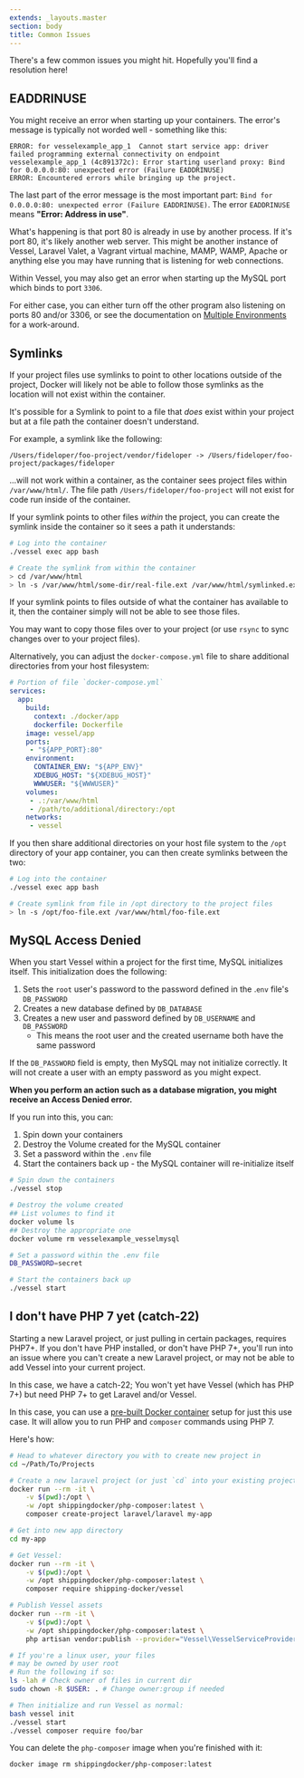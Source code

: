 ```yaml
---
extends: _layouts.master
section: body
title: Common Issues
---
```


<p class="intro">There's a few common issues you might hit. Hopefully you'll find a resolution here!</p>

<a name="eaddrinuse" id="eaddrinuse"></a>
## EADDRINUSE

You might receive an error when starting up your containers. The error's message is typically not worded well - something like this:

```
ERROR: for vesselexample_app_1  Cannot start service app: driver failed programming external connectivity on endpoint vesselexample_app_1 (4c891372c): Error starting userland proxy: Bind for 0.0.0.0:80: unexpected error (Failure EADDRINUSE)
ERROR: Encountered errors while bringing up the project.
```

The last part of the error message is the most important part: `Bind for 0.0.0.0:80: unexpected error (Failure EADDRINUSE)`. The error `EADDRINUSE` means **"Error: Address in use"**.

What's happening is that port 80 is already in use by another process. If it's port 80, it's likely another web server. This might be another instance of Vessel, Laravel Valet, a Vagrant virtual machine, MAMP, WAMP, Apache or anything else you may have running that is listening for web connections.

Within Vessel, you may also get an error when starting up the MySQL port which binds to port `3306`.

For either case, you can either turn off the other program also listening on ports 80 and/or 3306, or see the documentation on [Multiple Environments](/docs/everyday-usage#multiple-environments) for a work-around.


<a name="symlinks" id="symlinks"></a>
## Symlinks

If your project files use symlinks to point to other locations outside of the project, Docker will likely not be able to follow those symlinks as the location will not exist within the container.

It's possible for a Symlink to point to a file that *does* exist within your project but at a file path the container doesn't understand.

For example, a symlink like the following:

```
/Users/fideloper/foo-project/vendor/fideloper -> /Users/fideloper/foo-project/packages/fideloper
```

...will not work within a container, as the container sees project files within `/var/www/html/`. The file path `/Users/fideloper/foo-project` will not exist for code run inside of the container.

If your symlink points to other files *within* the project, you can create the symlink inside the container so it sees a path it understands:

```bash
# Log into the container
./vessel exec app bash

# Create the symlink from within the container
> cd /var/www/html
> ln -s /var/www/html/some-dir/real-file.ext /var/www/html/symlinked.ext
```

If your symlink points to files outside of what the container has available to it, then the container simply will not be able to see those files. 

You may want to copy those files over to your project (or use `rsync` to sync changes over to your project files).

Alternatively, you can adjust the `docker-compose.yml` file to share additional directories from your host filesystem:

```yaml
# Portion of file `docker-compose.yml`
services:
  app:
    build:
      context: ./docker/app
      dockerfile: Dockerfile
    image: vessel/app
    ports:
     - "${APP_PORT}:80"
    environment:
      CONTAINER_ENV: "${APP_ENV}"
      XDEBUG_HOST: "${XDEBUG_HOST}"
      WWWUSER: "${WWWUSER}"
    volumes:
     - .:/var/www/html
     - /path/to/additional/directory:/opt
    networks:
     - vessel
```

If you then share additional directories on your host file system to the `/opt` directory of your app container, you can then create symlinks between the two:

```bash
# Log into the container
./vessel exec app bash

# Create symlink from file in /opt directory to the project files
> ln -s /opt/foo-file.ext /var/www/html/foo-file.ext
```

<a name="mysql-password" id="mysql-password"></a>
## MySQL Access Denied

When you start Vessel within a project for the first time, MySQL initializes itself. This initialization does the following:

1. Sets the `root` user's password to the password defined in the .`env` file's `DB_PASSWORD`
2. Creates a new database defined by `DB_DATABASE`
3. Creates a new user and password defined by `DB_USERNAME` and `DB_PASSWORD`
    - This means the root user and the created username both have the same password

If the `DB_PASSWORD` field is empty, then MySQL may not initialize correctly. It will not create a user with an empty password as you might expect.

**When you perform an action such as a database migration, you might receive an Access Denied error.**

If you run into this, you can:

1. Spin down your containers
2. Destroy the Volume created for the MySQL container
3. Set a password within the `.env` file
4. Start the containers back up - the MySQL container will re-initialize itself

```bash
# Spin down the containers
./vessel stop

# Destroy the volume created
## List volumes to find it
docker volume ls
## Destroy the appropriate one
docker volume rm vesselexample_vesselmysql

# Set a password within the .env file
DB_PASSWORD=secret

# Start the containers back up
./vessel start
```

<a name="catch22" id="catch22"></a>
## I don't have PHP 7 yet (catch-22)

Starting a new Laravel project, or just pulling in certain packages, requires PHP7+. If you don't have PHP installed, or don't have PHP 7+, you'll run into an issue where you can't create a new Laravel project, or may not be able to add Vessel into your current project.

In this case, we have a catch-22; You won't yet have Vessel (which has PHP 7+) but need PHP 7+ to get Laravel and/or Vessel.

In this case, you can use a [pre-built Docker container](https://hub.docker.com/r/shippingdocker/php-composer/) setup for just this use case. It will allow you to run PHP and `composer` commands using PHP 7.

Here's how:

```bash
# Head to whatever directory you with to create new project in
cd ~/Path/To/Projects

# Create a new laravel project (or just `cd` into your existing project if you have one)
docker run --rm -it \
    -v $(pwd):/opt \
    -w /opt shippingdocker/php-composer:latest \
    composer create-project laravel/laravel my-app

# Get into new app directory
cd my-app

# Get Vessel:
docker run --rm -it \
    -v $(pwd):/opt \
    -w /opt shippingdocker/php-composer:latest \
    composer require shipping-docker/vessel

# Publish Vessel assets
docker run --rm -it \
    -v $(pwd):/opt \
    -w /opt shippingdocker/php-composer:latest \
    php artisan vendor:publish --provider="Vessel\VesselServiceProvider"

# If you're a linux user, your files
# may be owned by user root
# Run the following if so:
ls -lah # Check owner of files in current dir
sudo chown -R $USER: . # Change owner:group if needed

# Then initialize and run Vessel as normal:
bash vessel init
./vessel start
./vessel composer require foo/bar
```

You can delete the `php-composer` image when you're finished with it:

```bash
docker image rm shippingdocker/php-composer:latest
```
